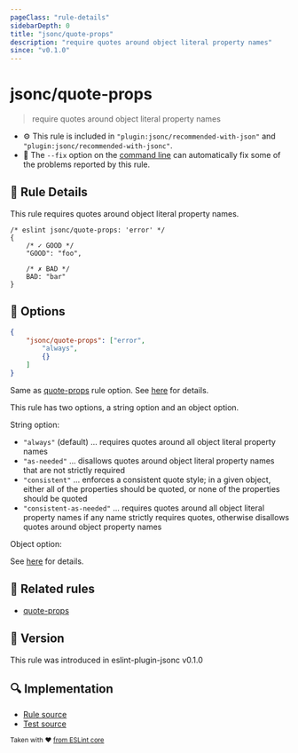 ```yaml
---
pageClass: "rule-details"
sidebarDepth: 0
title: "jsonc/quote-props"
description: "require quotes around object literal property names"
since: "v0.1.0"
---
```

# jsonc/quote-props

> require quotes around object literal property names

- :gear: This rule is included in `"plugin:jsonc/recommended-with-json"` and `"plugin:jsonc/recommended-with-jsonc"`.
- :wrench: The `--fix` option on the [command line](https://eslint.org/docs/user-guide/command-line-interface#fixing-problems) can automatically fix some of the problems reported by this rule.

## :book: Rule Details

This rule requires quotes around object literal property names.

<eslint-code-block fix>

<!-- eslint-skip -->

```json5
/* eslint jsonc/quote-props: 'error' */
{
    /* ✓ GOOD */
    "GOOD": "foo",

    /* ✗ BAD */
    BAD: "bar"
}
```

</eslint-code-block>

## :wrench: Options

```json
{
    "jsonc/quote-props": ["error",
        "always",
        {}
    ]
}
```

Same as [quote-props] rule option. See [here](https://eslint.org/docs/rules/quote-props#options) for details.

This rule has two options, a string option and an object option.

String option:

- `"always"` (default) ... requires quotes around all object literal property names
- `"as-needed"` ... disallows quotes around object literal property names that are not strictly required
- `"consistent"` ... enforces a consistent quote style; in a given object, either all of the properties should be quoted, or none of the properties should be quoted
- `"consistent-as-needed"` ... requires quotes around all object literal property names if any name strictly requires quotes, otherwise disallows quotes around object property names

Object option:

See [here](https://eslint.org/docs/rules/quote-props#options) for details.

## :couple: Related rules

- [quote-props]

[quote-props]: https://eslint.org/docs/rules/quote-props

## :rocket: Version

This rule was introduced in eslint-plugin-jsonc v0.1.0

## :mag: Implementation

- [Rule source](https://github.com/ota-meshi/eslint-plugin-jsonc/blob/master/lib/rules/quote-props.ts)
- [Test source](https://github.com/ota-meshi/eslint-plugin-jsonc/blob/master/tests/lib/rules/quote-props.ts)

<sup>Taken with ❤️ [from ESLint core](https://eslint.org/docs/rules/quote-props)</sup>
